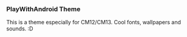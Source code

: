 ### PlayWithAndroid Theme ###

This is a theme especially for CM12/CM13.
Cool fonts, wallpapers and sounds. :D
